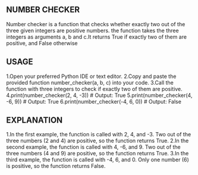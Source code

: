## NUMBER CHECKER
Number checker is a function that  checks whether exactly two out of the three given integers are positive numbers.
the function takes the three integers as arguments a, b and c.It returns True if exactly two of them are positive, and 
False otherwise

## USAGE
  1.Open your preferred Python IDE or text editor.
  2.Copy and paste the provided function number_checker(a, b, c) into your code.
  3.Call the function with three integers to check if exactly two of them are positive.
  4.print(number_checker(2, 4, -3))  # Output: True
  5.print(number_checker(4, -6, 9))  # Output: True
  6.print(number_checker(-4, 6, 0))  # Output: False

## EXPLANATION
 1.In the first example, the function is called with 2, 4, and -3. Two out of the three numbers (2 and 4) are positive, so the function returns True.
 2.In the second example, the function is called with 4, -6, and 9. Two out of the three numbers (4 and 9) are positive, so the function returns True.
 3.In the third example, the function is called with -4, 6, and 0. Only one number (6) is positive, so the function returns False.